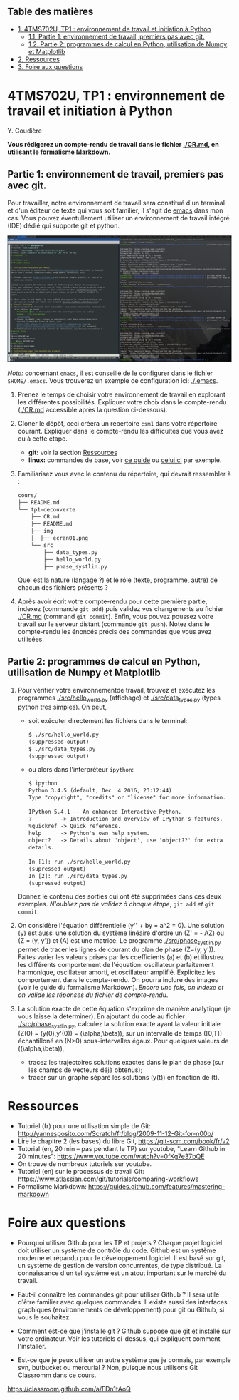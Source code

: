 <div id="table-of-contents">
<h2>Table des matières</h2>
<div id="text-table-of-contents">
<ul>
<li><a href="#orgheadline4">1. 4TMS702U, TP1 : environnement de travail et initiation à Python</a>
<ul>
<li><a href="#orgheadline2">1.1. Partie 1: environnement de travail, premiers pas avec git.</a></li>
<li><a href="#orgheadline3">1.2. Partie 2: programmes de calcul en Python, utilisation de Numpy et Matplotlib</a></li>
</ul>
</li>
<li><a href="#orgheadline1">2. Ressources</a></li>
<li><a href="#orgheadline5">3. Foire aux questions</a></li>
</ul>
</div>
</div>


# 4TMS702U, TP1 : environnement de travail et initiation à Python<a id="orgheadline4"></a>

Y. Coudière

**Vous rédigerez un compte-rendu de travail dans le fichier [./CR.md](./CR.md), en utilisant
le [formalisme Markdown](https://guides.github.com/features/mastering-markdown).**

## Partie 1: environnement de travail, premiers pas avec git.<a id="orgheadline2"></a>

Pour travailler, notre environnement de travail sera constitué d'un terminal et
d'un éditeur de texte qui vous soit familier, il s'agit de [emacs](https://www.gnu.org/software/emacs) dans mon
cas. Vous pouvez éventullement utiliser un environnement de travail intégré
(IDE) dédié qui supporte git et python.

[![img](./img/ecran01.png "Voici à quoi ressemble mon écran lors de l'écriture des notes de cours.")](img/ecran01.png) 

*Note:* concernant `emacs`, il est conseillé de le configurer dans le fichier
`$HOME/.emacs`. Vous trouverez un exemple de configuration ici: [./.emacs](./.emacs).

1.  Prenez le temps de choisir votre environnement de travail en explorant les
    différentes possibilités. Expliquer votre choix dans le compte-rendu ([./CR.md](./CR.md)
    accessible après la question ci-dessous).
2.  Cloner le dépôt, ceci créera un repertoire `csm1` dans votre répertoire
    courant. Expliquer dans le compte-rendu les difficultés que vous avez eu à
    cette étape.
    -   **git:** voir la section [Ressources](#orgheadline1)
    -   **linux:** commandes de base, voir [ce guide](https://doc.ubuntu-fr.org/tutoriel/console_commandes_de_base) ou [celui ci](http://tdinfo.phelma.grenoble-inp.fr/docs/guideUnix.pdf) par exemple.
3.  Familiarisez vous avec le contenu du répertoire, qui devrait ressembler à :
    
        cours/
        ├── README.md
        └── tp1-decouverte
            ├── CR.md
            ├── README.md
            ├── img
            │  ├── ecran01.png
            └── src
                ├── data_types.py
                ├── hello_world.py
                ├── phase_systlin.py
    
    Quel est la nature (langage ?) et le rôle (texte, programme, autre) de chacun
    des fichiers présents ?
4.  Après avoir écrit votre compte-rendu pour cette première partie, indexez
    (commande `git add`) puis validez vos changements au fichier [./CR.md](./CR.md) (command
    `git commit`). Enfin, vous pouvez poussez votre travail sur le serveur
    distant (commande `git push`). Notez dans le compte-rendu les énoncés précis
    des commandes que vous avez utilisées.

## Partie 2: programmes de calcul en Python, utilisation de Numpy et Matplotlib<a id="orgheadline3"></a>

1.  Pour vérifier votre environnementde travail, trouvez et exécutez les
    programmes [./src/hello<sub>world.py</sub>](./src/hello_world.py) (affichage) et [./src/data<sub>types.py</sub>](./src/data_types.py) (types
    python très simples). On peut,
    
    -   soit exécuter directement les fichiers dans le terminal:
        
            $ ./src/hello_world.py
            (suppressed output)
            $ ./src/data_types.py
            (suppressed output)
    -   ou alors dans l'interpréteur `ipython`:
        
            $ ipython
            Python 3.4.5 (default, Dec  4 2016, 23:12:44) 
            Type "copyright", "credits" or "license" for more information.
            
            IPython 5.4.1 -- An enhanced Interactive Python.
            ?         -> Introduction and overview of IPython's features.
            %quickref -> Quick reference.
            help      -> Python's own help system.
            object?   -> Details about 'object', use 'object??' for extra details.
            
            In [1]: run ./src/hello_world.py
            (supressed output)
            In [2]: run ./src/data_types.py
            (supressed output)
    
    Donnez le contenu des sorties qui ont été supprimées dans ces deux
    exemples. *N'oubliez pas de validez à chaque étape*, `git add` *et* `git
       commit`.
2.  On considère l'équation différentielle \(y'' + by = a^2 = 0\). Une solution \(y\)
    est aussi une solution du système linéaire d'ordre un \(Z' = - AZ\) ou \(Z = (y,
       y')\) et \(A\) est une matrice. Le programme [./src/phase<sub>systlin.py</sub>](./src/phase_systlin.py) permet de
    tracer les lignes de courant du plan de phase \(Z=(y, y')\). Faites varier les
    valeurs prises par les coefficients \(a\) et \(b\) et illustrez les différents
    comportement de l'équation: oscillateur parfaitement harmonique, oscillateur
    amorti, et oscillateur amplifié. Explicitez les comportement dans le
    compte-rendu. On pourra inclure des images (voir le guide du formalisme
    Markdown). *Encore une fois, on indexe et on valide les réponses du fichier
    de compte-rendu*.
3.  La solution exacte de cette équation s'exprime de manière analytique (je vous
    laisse la déterminer). En ajoutant du code au fichier [./src/phase<sub>systlin.py</sub>](./src/phase_systlin.py),
    calculez la solution exacte ayant la valeur initiale \(Z(0) = (y(0),y'(0)) =
       (\alpha,\beta)\), sur un intervalle de temps \([0,T]\) échantilloné en \(N>0\)
    sous-intervalles égaux. Pour quelques valeurs de \((\alpha,\beta)\), 
    -   tracez les trajectoires solutions exactes dans le plan de phase (sur les
        champs de vecteurs déjà obtenus);
    -   tracer sur un graphe séparé les solutions \(y(t)\) en fonction de \(t\).

# Ressources<a id="orgheadline1"></a>

-   Tutoriel (fr) pour une utilisation simple de Git:
    <http://yannesposito.com/Scratch/fr/blog/2009-11-12-Git-for-n00b/>
-   Lire le chapitre 2 (les bases) du libre Git, <https://git-scm.com/book/fr/v2>
-   Tutorial (en, 20 min &#x2013; pas pendant le TP) sur youtube, "Learn Github in 20
    minutes": <https://www.youtube.com/watch?v=0fKg7e37bQE>
-   On trouve de nombreux tutoriels sur youtube.
-   Tutoriel (en) sur le processus de travail Git:
    <https://www.atlassian.com/git/tutorials/comparing-workflows>
-   Formalisme Markdown: <https://guides.github.com/features/mastering-markdown>

# Foire aux questions<a id="orgheadline5"></a>

-   Pourquoi utiliser Github pour les TP et projets ? Chaque projet logiciel doit
    utiliser un système de contrôle du code. Github est un système moderne et
    répandu pour le développement logiciel. Il est basé sur git, un système de
    gestion de version concurrentes, de type distribué. La connaissance d'un tel
    système est un atout important sur le marché du travail.

-   Faut-il connaître les commandes git pour utiliser Github ? Il sera utile
    d'être familier avec quelques commandes. Il existe aussi des interfaces
    graphiques (environnements de développement) pour git ou Github, si vous le
    souhaitez.

-   Comment est-ce que j'installe git ?  Github suppose que git et installé sur
    votre ordinateur. Voir les tutoriels ci-dessus, qui expliquent comment
    l'installer.

-   Est-ce que je peux utiliser un autre système que je connais, par exemple svn,
    butbucket ou mercurial ? Non, puisque nous utilisons Git Classromm dans ce
    cours.

<https://classroom.github.com/a/FDn1tAoQ>
